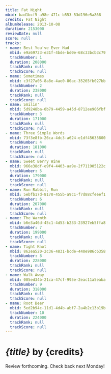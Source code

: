 ```yaml
---
title: Fat Night
mbid: bad1bcf5-a98e-471c-b553-53d196e5a868
credits: Fat Night
albumRelease: 2013-10-08
duration: 2153000
reviewDate: null
score: null
tracks:
- name: Best You've Ever Had
  mbid: e9a69723-e31f-4bde-bd0e-68c33bcb3c79
  trackNumber: 1
  duration: 208000
  trackRank: null
  trackScore: null
- name: Sometimes
  mbid: c3f27a05-8a8e-4ae0-80ac-35265fb027bb
  trackNumber: 2
  duration: 238000
  trackRank: null
  trackScore: null
- name: Smilin'
  mbid: 5d9248ba-0b79-4459-a45d-8712ee906fbf
  trackNumber: 3
  duration: 171000
  trackRank: null
  trackScore: null
- name: Three Simple Words
  mbid: 73f3e8fb-26ca-4dc3-a624-e1df45635800
  trackNumber: 4
  duration: 181000
  trackRank: null
  trackScore: null
- name: Sweet Berry Wine
  mbid: 966e38df-e9f4-4403-aa9e-2f711905122c
  trackNumber: 5
  duration: 179000
  trackRank: null
  trackScore: null
- name: Run Rabbit, Run
  mbid: 5ebfb17d-8170-455b-a9c1-f7d88cfeeef1
  trackNumber: 6
  duration: 207000
  trackRank: null
  trackScore: null
- name: The Warmth
  mbid: b6e3a46d-45c1-4d53-b233-23927eb5ffa8
  trackNumber: 7
  duration: 199000
  trackRank: null
  trackScore: null
- name: Tight Knot
  mbid: 862ea520-2c36-4831-bcde-440e986c6358
  trackNumber: 8
  duration: 228000
  trackRank: null
  trackScore: null
- name: Walk Away
  mbid: 005ed34b-21ca-47cf-995e-2eac11a5eaba
  trackNumber: 9
  duration: 318000
  trackRank: null
  trackScore: null
- name: Root Beer
  mbid: 5ed2b94c-11d1-4d4b-abf7-2a4b2c13b19b
  trackNumber: 10
  duration: 224000
  trackRank: null
  trackScore: null
---
```


# *{title}* by {credits}

Review forthcoming. Check back next Monday!
